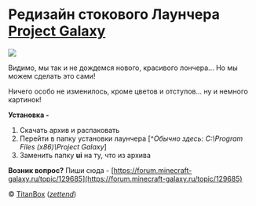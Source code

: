 # Редизайн стокового Лаунчера [Project Galaxy](http://project-galaxy.ru/)

![](https://user-images.githubusercontent.com/47987619/120106594-db5d4280-c187-11eb-92eb-4eb98a4ab6ad.png)

Видимо, мы так и не дождемся нового, красивого лончера... Но мы можем сделать это сами!

Ничего особо не изменилось, кроме цветов и отступов... ну и немного картинок!

**Установка -**

1. Скачать архив и распаковать
2. Перейти в папку установки лаунчера
   [^_Обычно здесь: C:\Program Files (x86)\Project Galaxy_]
3. Заменить папку **ui** на ту, что из архива

**Возник вопрос?** Пиши сюда - [https://forum.minecraft-galaxy.ru/topic/129685](https://forum.minecraft-galaxy.ru/topic/129685)

© [TitanBox](https://forum.minecraft-galaxy.ru/profilemain/165072) (_[zettend](https:/zettend.ru/)_)
